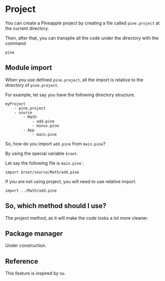 # Project
You can create a Pineapple project by creating a file called `pine.project` at the current directory.

Then, after that, you can transpile all the code under the directory with the command
```
pine
```

## Module import
When you use defined `pine.project`, all the import is relative to the directory of `pine.project`.  

For example, let say you have the following directory structure.

```
myProject
    - pine.project
    - source
        - Math
            - add.pine
            - minus.pine
        - App
            - main.pine
```

So, how do you import `add.pine` from `main.pine`?
  
  By using the special variable `$root`.

Let say the following file is `main.pine` :
```
import $root/source/Math/add.pine
```

If you are not using project, you will need to use relative import.
```
import ../Math/add.pine
```

## So, which method should I use?
The project method, as it will make the code looks a lot more cleaner.

## Package manager
Under construction.

## Reference
This feature is inspired by `Go`.